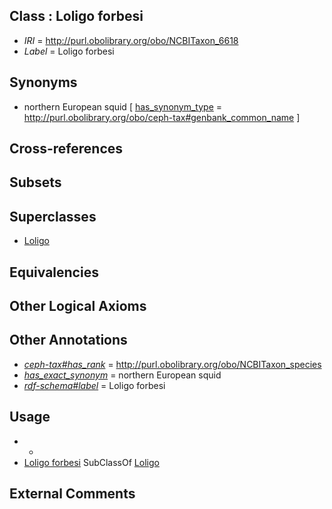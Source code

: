 
## Class : Loligo forbesi

 * *IRI* = http://purl.obolibrary.org/obo/NCBITaxon_6618
 * *Label* = Loligo forbesi

## Synonyms

 * northern European squid [ [has_synonym_type](../../pe/oboInOwl#hasSynonymType.md) = http://purl.obolibrary.org/obo/ceph-tax#genbank_common_name ]

## Cross-references


## Subsets


## Superclasses

 * [Loligo](../../NCBITaxon/16/NCBITaxon_6616.md)

## Equivalencies


## Other Logical Axioms


## Other Annotations

 * *[ceph-tax#has_rank](../../ceph-tax#has/nk/ceph-tax#has_rank.md)* = http://purl.obolibrary.org/obo/NCBITaxon_species
 * *[has_exact_synonym](../../ym/oboInOwl#hasExactSynonym.md)* = northern European squid
 * *[rdf-schema#label](../../el/rdf-schema#label.md)* = Loligo forbesi

## Usage

 * -
 * [Loligo forbesi](../../NCBITaxon/18/NCBITaxon_6618.md) SubClassOf [Loligo](../../NCBITaxon/16/NCBITaxon_6616.md)

## External Comments

